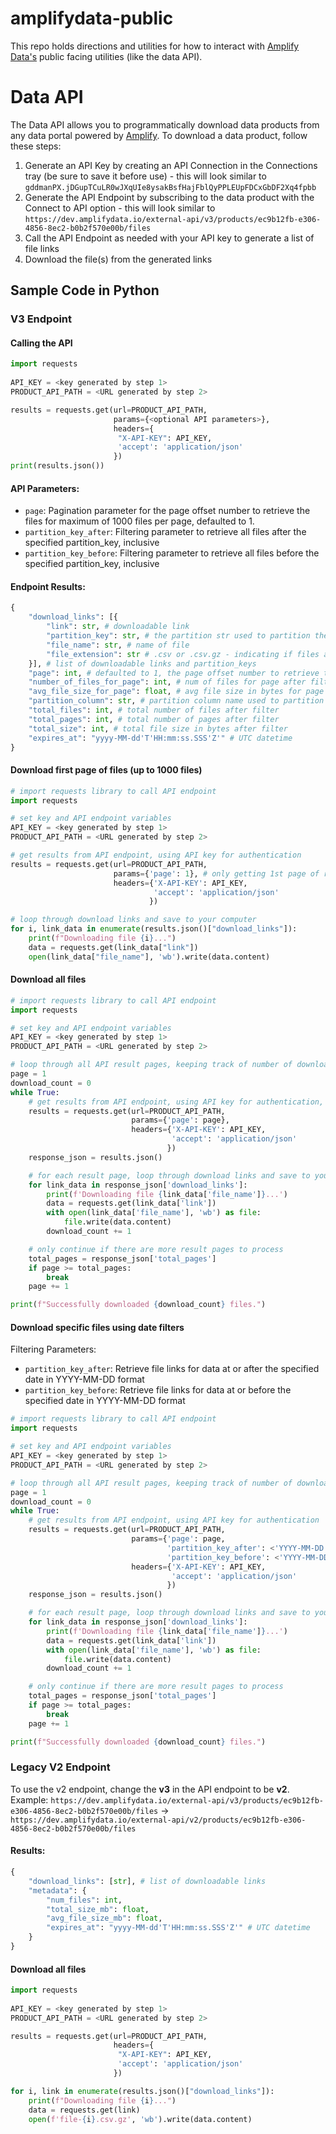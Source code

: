 # amplifydata-public

This repo holds directions and utilities for how to interact with [Amplify Data's](https://www.amplifydata.io/) public facing utilities (like the data API).

# Data API

The Data API allows you to programmatically download data products from any data portal powered by [Amplify](https://www.amplifydata.io/). To download a data product, follow these steps:
1. Generate an API Key by creating an API Connection in the Connections tray (be sure to save it before use) - this will look similar to `gddmanPX.jDGupTCuLR0wJXqUIe8ysakBsfHajFblQyPPLEUpFDCxGbDF2Xq4fpbb`
2. Generate the API Endpoint by subscribing to the data product with the Connect to API option - this will look similar to `https://dev.amplifydata.io/external-api/v3/products/ec9b12fb-e306-4856-8ec2-b0b2f570e00b/files`
3. Call the API Endpoint as needed with your API key to generate a list of file links
4. Download the file(s) from the generated links

## Sample Code in Python

### V3 Endpoint

#### Calling the API
```python
import requests
 
API_KEY = <key generated by step 1>
PRODUCT_API_PATH = <URL generated by step 2>

results = requests.get(url=PRODUCT_API_PATH,
                       params={<optional API parameters>},
                       headers={
                        "X-API-KEY": API_KEY,
                        'accept': 'application/json'
                       })
print(results.json())
```

#### API Parameters:

- `page`: Pagination parameter for the page offset number to retrieve the files for maximum of 1000 files per page, defaulted to 1.
- `partition_key_after`: Filtering parameter to retrieve all files after the specified partition_key, inclusive
- `partition_key_before`: Filtering parameter to retrieve all files before the specified partition_key, inclusive

#### Endpoint Results:
```python
{
    "download_links": [{
        "link": str, # downloadable link
        "partition_key": str, # the partition str used to partition the links. Can be used for filtering, example provided below. Will be None if no file partitioning set
        "file_name": str, # name of file
        "file_extension": str # .csv or .csv.gz - indicating if files are compressed.  Larger products will be delivered via compressed files
    }], # list of downloadable links and partition_keys
    "page": int, # defaulted to 1, the page offset number to retrieve the links for maximum of 1000 links per page
    "number_of_files_for_page": int, # num of files for page after filter and pagination
    "avg_file_size_for_page": float, # avg file size in bytes for page after filter and pagination
    "partition_column": str, # partition column name used to partition the links. Will be None if no file partitioning set
    "total_files": int, # total number of files after filter
    "total_pages": int, # total number of pages after filter
    "total_size": int, # total file size in bytes after filter
    "expires_at": "yyyy-MM-dd'T'HH:mm:ss.SSS'Z'" # UTC datetime
}
```
#### Download first page of files (up to 1000 files)
```python
# import requests library to call API endpoint
import requests

# set key and API endpoint variables
API_KEY = <key generated by step 1>
PRODUCT_API_PATH = <URL generated by step 2>

# get results from API endpoint, using API key for authentication
results = requests.get(url=PRODUCT_API_PATH,
                       params={'page': 1}, # only getting 1st page of results
                       headers={'X-API-KEY': API_KEY,
                                'accept': 'application/json'
                               })

# loop through download links and save to your computer
for i, link_data in enumerate(results.json()["download_links"]):
    print(f"Downloading file {i}...")
    data = requests.get(link_data["link"])
    open(link_data["file_name"], 'wb').write(data.content)

```

#### Download all files
```python
# import requests library to call API endpoint
import requests

# set key and API endpoint variables
API_KEY = <key generated by step 1>
PRODUCT_API_PATH = <URL generated by step 2>

# loop through all API result pages, keeping track of number of downloaded files
page = 1
download_count = 0
while True:
    # get results from API endpoint, using API key for authentication, for a specific page
    results = requests.get(url=PRODUCT_API_PATH,
                           params={'page': page},
                           headers={'X-API-KEY': API_KEY,
                                    'accept': 'application/json'
                                   })
    response_json = results.json()

    # for each result page, loop through download links and save to your computer
    for link_data in response_json['download_links']:
        print(f'Downloading file {link_data['file_name']}...')
        data = requests.get(link_data['link'])
        with open(link_data['file_name'], 'wb') as file:
            file.write(data.content)
        download_count += 1

    # only continue if there are more result pages to process
    total_pages = response_json['total_pages']
    if page >= total_pages:
        break
    page += 1

print(f"Successfully downloaded {download_count} files.")
```

#### Download specific files using date filters
Filtering Parameters:

- `partition_key_after`: Retrieve file links for data at or after the specified date in YYYY-MM-DD format
- `partition_key_before`: Retrieve file links for data at or before the specified date in YYYY-MM-DD format

```python
# import requests library to call API endpoint
import requests

# set key and API endpoint variables
API_KEY = <key generated by step 1>
PRODUCT_API_PATH = <URL generated by step 2>

# loop through all API result pages, keeping track of number of downloaded files
page = 1
download_count = 0
while True:
    # get results from API endpoint, using API key for authentication
    results = requests.get(url=PRODUCT_API_PATH,
                           params={'page': page,
                                   'partition_key_after': <'YYYY-MM-DD'>,   # optionally set date value here
                                   'partition_key_before': <'YYYY-MM-DD'>}, # optionally set date value here
                           headers={'X-API-KEY': API_KEY,
                                    'accept': 'application/json'
                                   })
    response_json = results.json()

    # for each result page, loop through download links and save to your computer
    for link_data in response_json['download_links']:
        print(f'Downloading file {link_data['file_name']}...')
        data = requests.get(link_data['link'])
        with open(link_data['file_name'], 'wb') as file:
            file.write(data.content)
        download_count += 1

    # only continue if there are more result pages to process
    total_pages = response_json['total_pages']
    if page >= total_pages:
        break
    page += 1

print(f"Successfully downloaded {download_count} files.")
```

### Legacy V2 Endpoint
To use the v2 endpoint, change the **v3** in the API endpoint to be **v2**.  Example: `https://dev.amplifydata.io/external-api/v3/products/ec9b12fb-e306-4856-8ec2-b0b2f570e00b/files` -> `https://dev.amplifydata.io/external-api/v2/products/ec9b12fb-e306-4856-8ec2-b0b2f570e00b/files`

#### Results:
```python
{
    "download_links": [str], # list of downloadable links
    "metadata": {
        "num_files": int,
        "total_size_mb": float,
        "avg_file_size_mb": float,
        "expires_at": "yyyy-MM-dd'T'HH:mm:ss.SSS'Z'" # UTC datetime
    }
}
```
#### Download all files
```python
import requests
 
API_KEY = <key generated by step 1>
PRODUCT_API_PATH = <URL generated by step 2>

results = requests.get(url=PRODUCT_API_PATH,
                       headers={
                        "X-API-KEY": API_KEY,
                        'accept': 'application/json'
                       })

for i, link in enumerate(results.json()["download_links"]):
    print(f"Downloading file {i}...")
    data = requests.get(link)
    open(f'file-{i}.csv.gz', 'wb').write(data.content)
```



